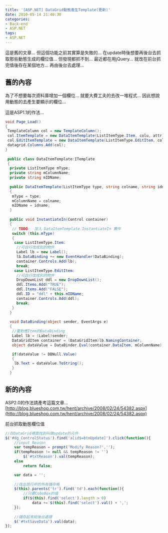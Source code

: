 ```yaml
---
title: '[ASP.NET] DataGrid動態產生Template(更新)'
date: 2010-05-14 21:40:30
categories:
- Back-end
- ASP.NET
tags:
- ASP.NET
---
```

這是舊的文章...
但這個功能之前其實算是失敗的...
在update時後想要再後台去抓取那些動態生成的欄位值...
但發現都抓不到...
最近都在用jQuery...
就改在前台抓完值後存在某個地方...
再由後台去處理...

<!--more-->

## 舊的內容
為了不想要每次資料庫增加一個欄位...
就要大費工夫的去改一堆程式...
因此想說用動態的去產生要顯示的欄位...

這是ASP1.1的作法...

``` csharp
void Page_Load()
{
 TemplateColumn col = new TemplateColumn();
 col.ItemTemplate = new DataItemTemplate(ListItemType.Item, colu, attr);
 col.EditItemTemplate = new DataItemTemplate(ListItemType.EditItem, colu, attr);
 datagrid.Columns.Add(col);
}
 
 public class DataItemTemplate:ITemplate
 {
  private ListItemType mType;
  private string mColumnName;
  private string mIDName;
 
  public DataItemTemplate(ListItemType type, string colname, string idname)
  {
   mType = type;
   mColumnName = colname;
   mIDName = idname;
  }
 
  public void InstantiateIn(Control container)
  {
   // TODO:  加入 DataItemTemplate.InstantiateIn 實作
   switch (this.mType)
   {
    case ListItemType.Item:
     //可自行改成別的物件
     Label lb = new Label();
     lb.DataBinding += new EventHandler(DataBinding);
     container.Controls.Add(lb);
     break;
    case ListItemType.EditItem:
     //可自行改成別的物件
     DropDownList ddl = new DropDownList();
     ddl.Items.Add("TRUE");
     ddl.Items.Add("FALSE");
     ddl.ID = "ddl" + this.mIDName;
     container.Controls.Add(ddl);
     break;
   }
  }
 
  void DataBinding(object sender, EventArgs e)
  {
   //要對應Item的DataBinding
   Label lb = (Label)sender;
   DataGridItem container = (DataGridItem)lb.NamingContainer;
   object dataValue = DataBinder.Eval(container.DataItem, mColumnName);

   if(dataValue != DBNull.Value)
   {
    lb.Text = dataValue.ToString();
   }
  }
```

## 新的內容
ASP2.0的作法請產考這篇文章...
[http://blog.blueshop.com.tw/hent/archive/2008/02/24/54382.aspx](http://blog.blueshop.com.tw/hent/archive/2008/02/24/54382.aspx)

前台抓取動態欄位值
``` js
//在DataGrid裡面找到叫做update的元件
$('#dg_ControlStatus').find('a[id$=btnUpdate]').click(function(){
    //input Reason
    var tempReason = prompt('Modify Reason?','');
    if(tempReason != null && tempReason != '')
        $('#txtReason').val(tempReason);
    else
        return false;

    var data = '';
 
    //找出該行中的所有儲存格
    $(this).parents('tr').find('td').each(function(){
        //只要CoboBox的值
        if($(this).find('select').length > 0)
            data += $(this).find('select').val() + ',';
    });
 
    //儲存起來給後台處理
    $('#txtSaveData').val(data);
});
```